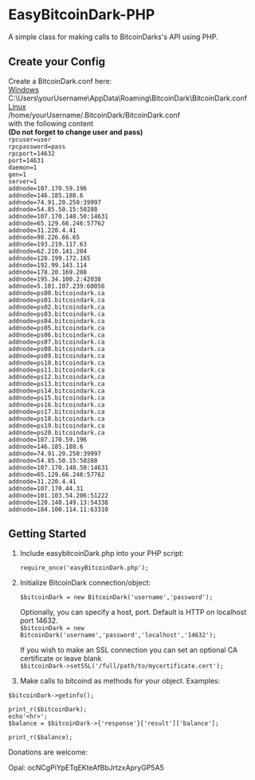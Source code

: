 # EasyBitcoinDark-PHP
A simple class for making calls to BitcoinDarks's API using PHP.

Create your Config
---------------

Create a BitcoinDark.conf here:<br>
<u>Windows</u><br>
C:\Users\yourUsername\AppData\Roaming\BitcoinDark\BitcoinDark.conf<br>
<u>Linux</u><br>
/home/yourUsername/.BitcoinDark/BitcoinDark.conf<br>
with the following content<br>
<b>(Do not forget to change user and pass)</b><br>
`rpcuser=user`<br>
`rpcpassword=pass`<br>
`rpcport=14632`<br>
`port=14631`<br>
`daemon=1`<br>
`gen=1`<br>
`server=1`<br>
`addnode=107.170.59.196`<br>
`addnode=146.185.188.6`<br>
`addnode=74.91.20.250:39997`<br>
`addnode=54.85.50.15:50288`<br>
`addnode=107.170.148.50:14631`<br>
`addnode=65.129.66.246:57762`<br>
`addnode=31.220.4.41`<br>
`addnode=98.226.66.65`<br>
`addnode=193.219.117.63`<br>
`addnode=62.210.141.204`<br>
`addnode=128.199.172.165`<br>
`addnode=192.99.143.114`<br>
`addnode=178.20.169.208`<br>
`addnode=195.34.100.2:42038`<br>
`addnode=5.101.107.239:60056`<br>
`addnode=ps00.bitcoindark.ca`<br>
`addnode=ps01.bitcoindark.ca`<br>
`addnode=ps02.bitcoindark.ca`<br>
`addnode=ps03.bitcoindark.ca`<br>
`addnode=ps04.bitcoindark.ca`<br>
`addnode=ps05.bitcoindark.ca`<br>
`addnode=ps06.bitcoindark.ca`<br>
`addnode=ps07.bitcoindark.ca`<br>
`addnode=ps08.bitcoindark.ca`<br>
`addnode=ps09.bitcoindark.ca`<br>
`addnode=ps10.bitcoindark.ca`<br>
`addnode=ps11.bitcoindark.ca`<br>
`addnode=ps12.bitcoindark.ca`<br>
`addnode=ps13.bitcoindark.ca`<br>
`addnode=ps14.bitcoindark.ca`<br>
`addnode=ps15.bitcoindark.ca`<br>
`addnode=ps16.bitcoindark.ca`<br>
`addnode=ps17.bitcoindark.ca`<br>
`addnode=ps18.bitcoindark.ca`<br>
`addnode=ps19.bitcoindark.ca`<br>
`addnode=ps20.bitcoindark.ca`<br>
`addnode=107.170.59.196`<br>
`addnode=146.185.188.6`<br>
`addnode=74.91.20.250:39997`<br>
`addnode=54.85.50.15:50288`<br>
`addnode=107.170.148.50:14631`<br>
`addnode=65.129.66.246:57762`<br>
`addnode=31.220.4.41`<br>
`addnode=107.170.44.31`<br>
`addnode=101.103.54.206:51222`<br>
`addnode=120.148.149.13:54338`<br>
`addnode=184.100.114.11:63310`<br>

Getting Started
---------------
1. Include easybitcoinDark.php into your PHP script:

	`require_once('easyBitcoinDark.php');`
2. Initialize BitcoinDark connection/object:

	`$bitcoinDark = new BitcoinDark('username','password');`<br>

	Optionally, you can specify a host, port. Default is HTTP on localhost port 14632.<br>
	`$bitcoinDark = new BitcoinDark('username','password','localhost','14632');`

	If you wish to make an SSL connection you can set an optional CA certificate or leave blank<br>
	`$bitcoinDark->setSSL('/full/path/to/mycertificate.cert');`

3. Make calls to bitcoind as methods for your object. Examples:

  `$bitcoinDark->getinfo();`<br>
  
  `print_r($bitcoinDark);`<br>
  `echo'<hr>';`<br>
  `$balance = $bitcoinDark->{'response'}['result']['balance'];`<br>
  
  `print_r($balance);`

Donations are welcome: 

Opal: ocNCgPiYpETqEKteAfBbJrtzxApryGP5A5
